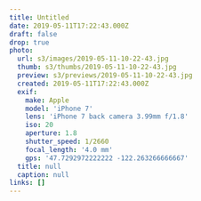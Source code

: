 ```yaml
---
title: Untitled
date: 2019-05-11T17:22:43.000Z
draft: false
drop: true
photo:
  url: s3/images/2019-05-11-10-22-43.jpg
  thumb: s3/thumbs/2019-05-11-10-22-43.jpg
  preview: s3/previews/2019-05-11-10-22-43.jpg
  created: 2019-05-11T17:22:43.000Z
  exif:
    make: Apple
    model: 'iPhone 7'
    lens: 'iPhone 7 back camera 3.99mm f/1.8'
    iso: 20
    aperture: 1.8
    shutter_speed: 1/2660
    focal_length: '4.0 mm'
    gps: '47.7292972222222 -122.263266666667'
  title: null
  caption: null
links: []
---
```

